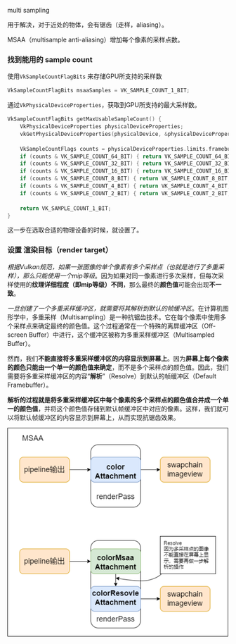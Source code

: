 multi sampling

用于解决，对于近处的物体，会有锯齿（走样，aliasing）。

MSAA（multisample anti-aliasing）增加每个像素的采样点数。



### 找到能用的 sample count

使用`VkSampleCountFlagBits` 来存储GPU所支持的采样数

```c++
VkSampleCountFlagBits msaaSamples = VK_SAMPLE_COUNT_1_BIT;
```

通过`VkPhysicalDeviceProperties`，获取到GPU所支持的最大采样数。

```c++
VkSampleCountFlagBits getMaxUsableSampleCount() {
    VkPhysicalDeviceProperties physicalDeviceProperties;
    vkGetPhysicalDeviceProperties(physicalDevice, &physicalDeviceProperties);

    VkSampleCountFlags counts = physicalDeviceProperties.limits.framebufferColorSampleCounts & physicalDeviceProperties.limits.framebufferDepthSampleCounts;
    if (counts & VK_SAMPLE_COUNT_64_BIT) { return VK_SAMPLE_COUNT_64_BIT; }
    if (counts & VK_SAMPLE_COUNT_32_BIT) { return VK_SAMPLE_COUNT_32_BIT; }
    if (counts & VK_SAMPLE_COUNT_16_BIT) { return VK_SAMPLE_COUNT_16_BIT; }
    if (counts & VK_SAMPLE_COUNT_8_BIT) { return VK_SAMPLE_COUNT_8_BIT; }
    if (counts & VK_SAMPLE_COUNT_4_BIT) { return VK_SAMPLE_COUNT_4_BIT; }
    if (counts & VK_SAMPLE_COUNT_2_BIT) { return VK_SAMPLE_COUNT_2_BIT; }

    return VK_SAMPLE_COUNT_1_BIT;
}
```

这一步在选取合适的物理设备的时候，就设置了。



### 设置 渲染目标（render target）

*根据Vulkan规范，如果一张图像的单个像素有多个采样点（也就是进行了多重采样），那么只能使用一个mip等级*。因为如果对同一像素进行多次采样，但每次采样使用的**纹理详细程度（即mip等级）不同**，那么最终的**颜色值**可能会出现**不一致**。

*一旦创建了一个多重采样缓冲区，就需要将其解析到默认的帧缓冲区*。在计算机图形学中，多重采样（Multisampling）是一种抗锯齿技术。它在每个像素中使用多个采样点来确定最终的颜色值。这个过程通常在一个特殊的离屏缓冲区（Off-screen Buffer）中进行，这个缓冲区被称为多重采样缓冲区（Multisampled Buffer）。

然而，我们**不能直接将多重采样缓冲区的内容显示到屏幕上**。因为**屏幕上每个像素的颜色只能由一个单一的颜色值来确定**，而不是多个采样点的颜色值。因此，我们需要将多重采样缓冲区的内容“**解析**”（Resolve）到默认的帧缓冲区（Default Framebuffer）。

**解析的过程就是将多重采样缓冲区中每个像素的多个采样点的颜色值合并成一个单一的颜色值**，并将这个颜色值存储到默认帧缓冲区中对应的像素。这样，我们就可以将默认帧缓冲区的内容显示到屏幕上，从而实现抗锯齿效果。

![](./images/msaa.png)